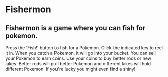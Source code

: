 # Fishermon

## Fishermon is a game where you can fish for pokemon.

Press the 'Fish!' button to fish for a Pokemon. 
Click the indicated key to reel it in. 
When you catch a Pokemon, it will go into your bucket. 
You can sell your Pokemon to earn coins. 
Use your coins to buy better rods or new lakes. 
Better rods will pull better Pokemon and different lakes will hold different Pokemon. 
If you're lucky you might even find a shiny!
